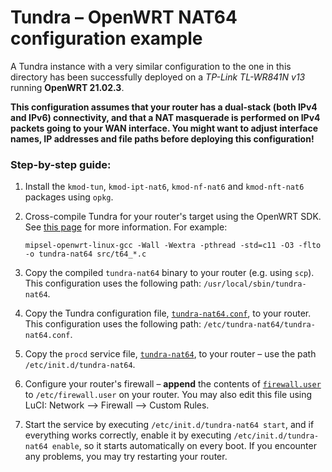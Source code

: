 # Tundra – OpenWRT NAT64 configuration example


A Tundra instance with a very similar configuration to the one in this directory has been successfully deployed
on a *TP-Link TL-WR841N v13* running **OpenWRT 21.02.3**.

**This configuration assumes that your router has a dual-stack (both IPv4 and IPv6) connectivity, and that a NAT 
masquerade is performed on IPv4 packets going to your WAN interface. You might want to adjust interface names, 
IP addresses and file paths before deploying this configuration!** 


### Step-by-step guide:
1. Install the `kmod-tun`, `kmod-ipt-nat6`, `kmod-nf-nat6` and `kmod-nft-nat6` packages using `opkg`.

2. Cross-compile Tundra for your router's target using the OpenWRT SDK. See [this page](https://openwrt.org/docs/guide-developer/toolchain/crosscompile) for more information. For example:
   ```shell
   mipsel-openwrt-linux-gcc -Wall -Wextra -pthread -std=c11 -O3 -flto -o tundra-nat64 src/t64_*.c
   ```

3. Copy the compiled `tundra-nat64` binary to your router (e.g. using `scp`). This configuration uses the following path: `/usr/local/sbin/tundra-nat64`.

4. Copy the Tundra configuration file, [`tundra-nat64.conf`](tundra-nat64.conf), to your router. This configuration uses the following path: `/etc/tundra-nat64/tundra-nat64.conf`. 
   
5. Copy the `procd` service file, [`tundra-nat64`](tundra-nat64), to your router – use the path `/etc/init.d/tundra-nat64`.

6. Configure your router's firewall – **append** the contents of [`firewall.user`](firewall.user) to `/etc/firewall.user` on your router.
   You may also edit this file using LuCI: Network --> Firewall --> Custom Rules.

7. Start the service by executing `/etc/init.d/tundra-nat64 start`, and if everything works correctly, enable it by executing `/etc/init.d/tundra-nat64 enable`, so it starts automatically on every boot. If you encounter any problems, you may try restarting your router.
